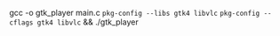 gcc -o gtk_player main.c `pkg-config --libs gtk4 libvlc` `pkg-config --cflags gtk4 libvlc` && ./gtk_player